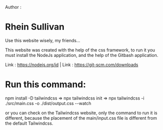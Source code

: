 Author :
# Rhein Sullivan

Use this website wisely, my friends...

This website was created with the help of the css framework, to run it you must install the NodeJs application, and the help of the Gitbash application.

Link : https://nodejs.org/id |
Link : https://git-scm.com/downloads

# Run this command:
npm install -D tailwindcss => 
npx tailwindcss init => 
npx tailwindcss -i ./src/main.css -o ./dist/output.css --watch

or you can check on the Tailwindcss website, only the command to run it is different, because the placement of the main/input.css file is different from the default Tailwindcss.
